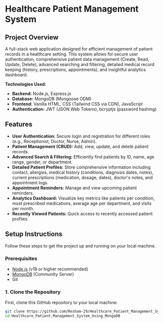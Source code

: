 # Healthcare Patient Management System

## Project Overview

A full-stack web application designed for efficient management of patient records in a healthcare setting. This system allows for secure user authentication, comprehensive patient data management (Create, Read, Update, Delete), advanced searching and filtering, detailed medical record keeping (history, prescriptions, appointments), and insightful analytics dashboard.

**Technologies Used:**
* **Backend:** Node.js, Express.js
* **Database:** MongoDB (Mongoose ODM)
* **Frontend:** Vanilla HTML, CSS (Tailwind CSS via CDN), JavaScript
* **Authentication:** JWT (JSON Web Tokens), bcryptjs (password hashing)

## Features

* **User Authentication:** Secure login and registration for different roles (e.g., Receptionist, Doctor, Nurse, Admin).
* **Patient Management (CRUD):** Add, view, update, and delete patient records.
* **Advanced Search & Filtering:** Efficiently find patients by ID, name, age range, gender, or department.
* **Detailed Patient Profiles:** Store comprehensive information including contact, allergies, medical history (conditions, diagnosis dates, notes), current prescriptions (medication, dosage, dates), doctor's notes, and appointment logs.
* **Appointment Reminders:** Manage and view upcoming patient reminders.
* **Analytics Dashboard:** Visualize key metrics like patients per condition, most prescribed medications, average age per department, and visits per month.
* **Recently Viewed Patients:** Quick access to recently accessed patient profiles.

## Setup Instructions

Follow these steps to get the project up and running on your local machine.

### Prerequisites

* [Node.js](https://nodejs.org/en/download/) (v18 or higher recommended)
* [MongoDB](https://www.mongodb.com/try/download/community) (Community Server)
* Git

### 1. Clone the Repository

First, clone this GitHub repository to your local machine:

```bash
git clone https://github.com/Resham-29/Healthcare_Patient_Management_System_Using_MongoDB.git
cd Healthcare_Patient_Management_System_Using_MongoDB
